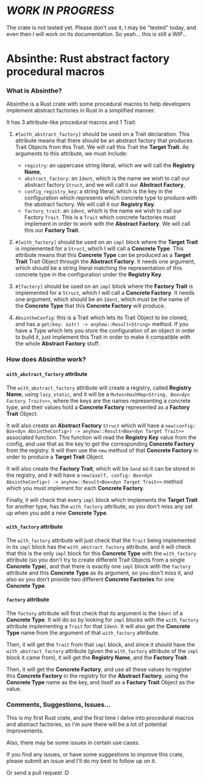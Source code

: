 # ***WORK IN PROGRESS***

The crate is not tested yet. Please don't use it, I may be 
"tested" today, and even then I will work on its 
documentation. So yeah... this is still a WIP...

# Absinthe: Rust abstract factory procedural macros

### What is Absinthe?

Absinthe is a Rust crate with some procedural macros to help 
developers implement abstract factories in Rust in a simplified 
manner.

It has 3 attribute-like procedural macros and 1 Trait:

1. `#[with_abstract_factory]` should be used on a Trait 
   declaration. This attribute means that there should be an abstract factory that produces Trait Objects from this Trait. 
   We will call this Trait the **Target Trait**. As arguments to 
   this attribute, we must include:

   - `registry`: an uppercase string literal, which we will call 
     the **Registry Name**,
   - `abstract_factory`: an `Ident`, which is the name we wish to 
     call our abstract factory `Struct`, and we will call it our 
     **Abstract Factory**,
   - `config_registry_key`: a string literal, which is the key in 
     the configuration which represents which concrete type to 
     produce with the abstract factory. We will call it our 
     **Registry Key**.
   - `factory_trait`: an `Ident`, which is the name we wish to 
     call our Factory `Trait`. This is a `Trait` which concrete 
     factories must implement in order to work with the 
     **Abstract Factory**. We will call this our **Factory Trait**.

2. `#[with_factory]` should be used on an `impl` block where the 
   **Target Trait** is implemented for a `Struct`, which I will 
   call a **Concrete Type**. This attribute means that this 
   **Concrete Type** can be produced as a **Target Trait** Trait 
   Object through the **Abstract Factory**. It needs one argument, 
   which should be a string literal matching the representation of 
   this concrete type in the configuration under the **Registry Key**.

3. `#[factory]` should be used on an `impl` block where the 
   **Factory Trait** is implemented for a `Struct`, which I will 
   call a **Concrete Factory**. It needs one argument, which should be an `Ident`, which must be the name of the **Concrete Type** 
   that this **Concrete Factory** will produce.

4. `AbsintheConfig`: this is a Trait which lets its Trait Object 
   to be cloned, and has a `get(key: &str) -> anyhow::Result<String>` method. If you have a Type which lets 
   you store the configuration of an object in order to build it, 
   just implement this Trait in order to make it compatible with 
   the whole **Abstract Factory** stuff.

### How does Absinthe work?

#### `with_abstract_factory` attribute

The `with_abstract_factory` attribute will create a registry, 
called **Registry Name**, using `lazy_static`, and it will be 
a `Mutex<HashMap<String, Box<dyn Factory Trait>>>`, where the 
keys are the names representing a concrete type, and their values 
hold a **Concrete Factory** represented as a **Factory Trait** Object.

It will also create an **Abstract Factory** `Struct` which 
will have a `new(config: Box<dyn AbsintheConfig>) -> anyhow::Result<Box<dyn Target Trait>>` associated function. This 
function will read the **Registry Key** value from the config, and 
use that as the key to get the corresponding **Concrete Factory** 
from the registry. It will then use the `new` method of that 
**Concrete Factory** in order to produce a **Target Trait** Object.

It will also create the **Factory Trait**, which will be `Send` 
so it can be stored in the registry, and it will have a 
`new(&self, config: Box<dyn AbsintheConfig>) -> anyhow::Result<Box<dyn Target Trait>>` method which you must 
implement for each **Concrete Factory**.

Finally, it will check that every `impl` block which implements 
the **Target Trait** for another type, has the `with_factory` 
attribute, so you don't miss any set up when you add a new 
**Concrete Type**.

#### `with_factory` attribute

The `with_factory` attribute will just check that the `Trait` 
being implemented in its `impl` block has the 
`with_abstract_factory` attribute, and it will check that this is 
the only `impl` block for this **Concrete Type** with the 
`with_factory` attribute (so you don't try to create different 
Trait Objects from a single **Concrete Type**), and that there is 
exactly one `impl` block with the `factory` attribute and this 
**Concrete Type** as its argument, so you don't miss it, and also 
so you don't provide two different **Concrete Factories** for one 
**Concrete Type**.

#### `factory` attribute

The `factory` attribute will first check that its argument is the 
`Ident` of a **Concrete Type**. It will do so by looking for 
`impl` blocks with the `with_factory` attribute implementing a 
`Trait` for that `Ident`. It will also get the **Concrete Type** 
name from the argument of that `with_factory` attribute.

Then, it will get the `Trait` from that `impl` block, and since 
it should have the `with_abstract_factory` attribute (given the 
`with_factory` attribute of the `impl` block it came from), it 
will get the **Registry Name**, and the **Factory Trait**.

Then, it will get the **Concrete Factory**, and use all these 
values to register this **Concrete Factory** in the registry for 
the **Abstract Factory**, using the **Concrete Type** name as the 
key, and itself as a **Factory Trait** Object as the value.

### Comments, Suggestions, Issues...

This is my first Rust crate, and the first time I delve into 
procedural macros and abstract factories, so I'm sure there 
will be a lot of potential improvements.

Also, there may be some issues in certain use cases.

If you find any issues, or have some suggestions to improve this 
crate, please submit an issue and I'll do my best to follow up on 
it.

Or send a pull request :D